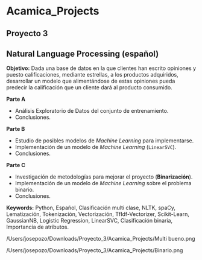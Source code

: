 # Acamica_Projects

## Proyecto 3

## Natural Language Processing (español)

**Objetivo:** Dada una base de datos en la que clientes han escrito opiniones y puesto calificaciones, mediante estrellas, a los productos adquiridos, desarrollar un modelo que alimentándose de estas opiniones pueda predecir la calificación que un cliente dará al producto consumido.

**Parte A**

- Análisis Exploratorio de Datos del conjunto de entrenamiento.
- Conclusiones.

**Parte B**

- Estudio de posibles modelos de *Machine Learning* para implementarse.
- Implementación de un modelo de *Machine Learning* (`LinearSVC`).
- Conclusiones.

**Parte C**

- Investigación de metodologías para mejorar el proyecto (**Binarización**).
- Implementación de un modelo de *Machine Learning* sobre el problema binario.
- Conclusiones.

**Keywords:** Python, Español, Clasificación multi clase, NLTK, spaCy, Lematización, Tokenización, Vectorización, TfIdf-Vectorizer, Scikit-Learn, GaussianNB, Logistic Regression, LinearSVC, Clasificación binaria, Importancia de atributos.

/Users/josepozo/Downloads/Proyecto_3/Acamica_Projects/Multi bueno.png

/Users/josepozo/Downloads/Proyecto_3/Acamica_Projects/Binario.png

